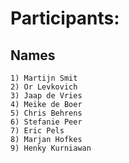 # Participants:

## Names

	1) Martijn Smit	
	2) Or Levkovich
	3) Jaap de Vries
	4) Meike de Boer
	5) Chris Behrens
	6) Stefanie Peer
	7) Eric Pels
	8) Marjan Hofkes
	9) Henky Kurniawan
	
